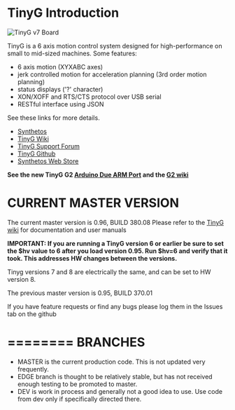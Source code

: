TinyG Introduction
========

![TinyG v7 Board](http://farm9.staticflickr.com/8186/8436183471_6b3708cd0d_c.jpg)

TinyG is a 6 axis motion control system designed for high-performance on small to mid-sized machines. Some features:

* 6 axis motion (XYXABC axes)
* jerk controlled motion for acceleration planning (3rd order motion planning)
* status displays ('?' character)
* XON/XOFF and RTS/CTS protocol over USB serial
* RESTful interface using JSON

See these links for more details.

* [Synthetos](https://www.synthetos.com/)
* [TinyG Wiki](https://github.com/synthetos/TinyG/wiki)
* [TinyG Support Forum](https://www.synthetos.com/forum/tinyg/)
* [TinyG Github](https://github.com/synthetos/TinyG)
* [Synthetos Web Store](https://www.synthetos.com/webstore/)

**See the new TinyG G2 [Arduino Due ARM Port](https://github.com/synthetos/g2) and the [G2 wiki](https://github.com/synthetos/g2/wiki)**


CURRENT MASTER VERSION
========
The current master version is 0.96, BUILD 380.08
Please refer to the [TinyG wiki](https://github.com/synthetos/TinyG/wiki) for documentation and user manuals

**IMPORTANT: If you are running a TinyG version 6 or earlier be sure to set the $hv value to 6 after you load version 0.95. 
Run $hv=6 and verify that it took. 
This addresses HW changes between the versions.**

Tinyg versions 7 and 8 are electrically the same, and can be set to HW version 8.

The previous master version is 0.95, BUILD 370.01

If you have feature requests or find any bugs please log them in the Issues tab on the github


========
BRANCHES
========

* MASTER is the current production code. This is not updated very frequently.
* EDGE branch is thought to be relatively stable, but has not received enough testing to be promoted to master.
* DEV is work in process and generally not a good idea to use. Use code from dev only if specifically directed there.
